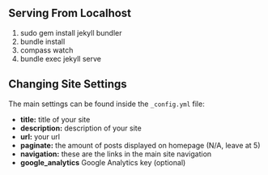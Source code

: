 ## Serving From Localhost

1. sudo gem install jekyll bundler
2. bundle install
3. compass watch
4. bundle exec jekyll serve

## Changing Site Settings

The main settings can be found inside the `_config.yml` file:

- **title:** title of your site
- **description:** description of your site
- **url:** your url
- **paginate:** the amount of posts displayed on homepage (N/A, leave at 5)
- **navigation:** these are the links in the main site navigation
- **google_analytics** Google Analytics key (optional)
